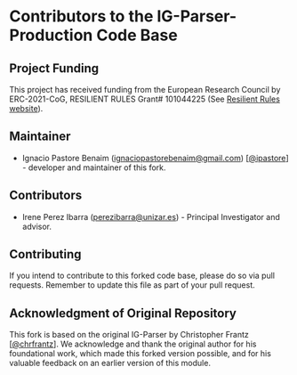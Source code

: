 # Contributors to the IG-Parser-Production Code Base


## Project Funding

This project has received funding from the European Research Council by ERC-2021-CoG, RESILIENT RULES Grant# 101044225 (See [Resilient Rules website](https://resilientrules.com)).

## Maintainer

* Ignacio Pastore Benaim (ignaciopastorebenaim@gmail.com) [[@ipastore](https://github.com/ipastore/)] - developer and maintainer of this fork.

## Contributors

* Irene Perez Ibarra (perezibarra@unizar.es) - Principal Investigator and advisor.

## Contributing

If you intend to contribute to this forked code base, please do so via pull requests. Remember to update this file as part of your pull request.

## Acknowledgment of Original Repository

This fork is based on the original IG-Parser by Christopher Frantz [[@chrfrantz](https://github.com/chrfrantz)]. We acknowledge and thank the original author for his foundational work, which made this forked version possible, and for his valuable feedback on an earlier version of this module.